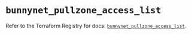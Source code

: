 # `bunnynet_pullzone_access_list`

Refer to the Terraform Registry for docs: [`bunnynet_pullzone_access_list`](https://registry.terraform.io/providers/bunnyway/bunnynet/0.11.0/docs/resources/pullzone_access_list).

